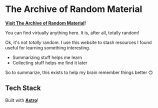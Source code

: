 # The Archive of Random Material

**[Visit The Archive of Random Material](https://auroratide.github.io/tarm)!**

You can find virtually anything here. It is, after all, totally random!

Ok, it's not _totally_ random. I use this website to stash resources I found useful for learning something interesting.

* Summarizing stuff helps me learn
* Collecting stuff helps me find it later

So to summarize, this exists to help my brain remember things better 🙃

## Tech Stack

Built with **[Astro](https://astro.build)**!
